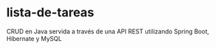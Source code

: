 # lista-de-tareas
CRUD en Java servida a través de una API REST utilizando Spring Boot, Hibernate y MySQL
